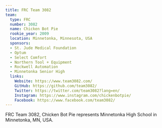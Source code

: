 ```yaml
---
title: FRC Team 3082
team:
  type: FRC
  number: 3082
  name: Chicken Bot Pie
  rookie_year: 2009
  location: Minnetonka, Minnesota, USA
  sponsors:
  - St. Jude Medical Foundation
  - Optum
  - Select Comfort
  - Northern Tool + Equipment
  - Rockwell Automation
  - Minnetonka Senior High
  links:
    Website: https://www.team3082.com/
    GitHub: https://github.com/team3082/
    Twitter: https://twitter.com/team3082?lang=en/
    Instagram: https://www.instagram.com/chickenbotpie/
    Facebook: https://www.facebook.com/team3082/
---
```


FRC Team 3082, Chicken Bot Pie represents Minnetonka High School in Minnetonka, MN, USA. 
